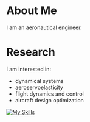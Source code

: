 # About Me
I am an aeronautical engineer.

# Research
I am interested in:
- dynamical systems
- aeroservoelasticity
- flight dynamics and control
- aircraft design optimization

[![My Skills](https://skillicons.dev/icons?i=matlab,python)](https://skillicons.dev)
